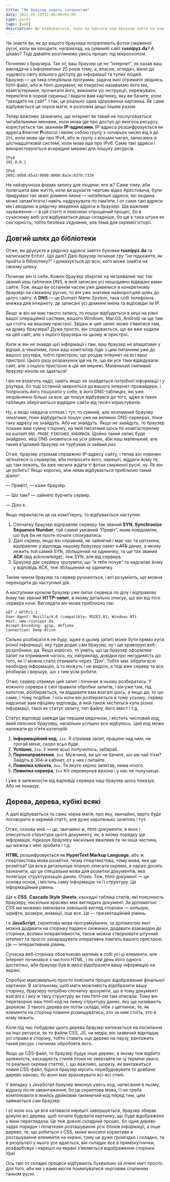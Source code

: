 ```yaml
---
title: "Як браузер ходить інтернетом"
date: 2022-05-29T12:00:00+03:00
type: posts
tags: [web]
description: Що відбувається, коли ви просите ваш браузер зайти на ваш улюблений сайт? Скільки кроків потрібно йому, аби дізнатися, куди саме потрібно сходити за сторінкою? Як сервер розуміє що ви від нього хочете? Відповіді на ці та інші запитання ви й дізнаєтесь у цій статті.
---
```


Чи знаєте ви, як до вашого браузера потрапляють фотки смаженої русні, коли ви заходите, наприклад, на (уявний) сайт **rusnipyz.da**? А цікаво? Тоді давайте розглянемо увесь процес під мікроскопом.

Почнемо з браузера. Так от, ваш браузер це не “інтернет”, як казав ваш викладача з інформатики 20 років тому, а, власне, оглядач, вікно до чудового світу вільного доступу до інформації та тупих людей. Браузер&nbsp;— це така спеціяльна програма, задача якої отримати звідкись html-файл, або ж html-документ, як секретно називаємо його ми, комп’ютерники, прочитати його, виконати усі інструкції, пережувати, перем’яти в чорній скриньці і видати вам картинку, яку ви бачите, коли “заходите на сайт”. І так, це реально одна здоровенна картинка. Як саме відбувається ця чорна магія, я розповім дещо іншим разом.

Тепер важливо зазначити, що інтернет як такий не послуговується читабельними іменами, коли мова іде про доступ до якогось ресурсу, користується так званими **IP-адресами**. IP-адреса розшифровується як адреса **I**nternet **P**rotocol і являє собою групу з чотирьох чисел від `0` до `255`, коли мова іде про IPv4, або ж групу з восьми чисел, записаних в шістнадцятковій системі, коли мова йде про IPv6. Саме такі адреси і використовуються всередині мережі для пошуку ресурсів.

```
IPv4
192.0.0.1

IPv6
2001:0db8:85a3:0000:0000:8a2e:0370:7334
```

Не найзручніша форма запису для людини, еге ж? Саме тому, аби полегшити вам життя, коли ви шукаєте чергове відео Арестовича, були придумані так звані доменні імена&nbsp;— читабельні адреси, які людина може запам’ятати і навіть надрукувати по пам’яти. І от саме такі адреси ми і вводимо в рядочку введення адреси в браузері. Ще важливе зауваження — в цій статті я пояснюю спрощений процес, бо в сучасному вебі усе відбувається дещо складніше, бо ще є така штука як сек’юрність, тобто безпека з’єднання, але тема для окремої історії.

## Довгий шлях до бібліотеки

Отже, ви друкуєте в рядочку адреси завітні буковки **rusnipyz.da** та натискаєте <kbd>Enter</kbd>. Що далі? Далі браузер починає гру “не підкажете, як пройти в бібліотеку?” і домахується до всіх, кого може знайти на своєму шляху.

Починає він із себе. Кожен браузер зберігає на нетривалий час так званий кеш таблички DNS, в якій записані усі нещодавно відвідані вами сайти. Тож, якщо ви останнім часом уже дивилися в конкретному браузері на смажену русню, то він уже знатиме найкоротший шлях до цього сайту. А **DNS**&nbsp;— це _Domain Name System_, така собі телефонна книжка для інтернету, де записані усі доменні імена та відповідні їм IP.

Якщо ж він не має такого запису, то пошук відбудеться в кеші на рівні вашої операційної системи, вашого Windows, MacOS, Android чи ще там що стоїть на вашому пристрої. Звідки ж цей запис може з’явитися там, на думку браузера? Дуже просто, він сподівається, що ви вже ходили на цей сайт, але з іншого браузера на цьому ж пристрої.

Коли ж він не знайде цієї інформації і там, ваш браузер не впадатиме у відчай, а чекатиме, поки ваш комп’ютер піде з цим питанням уже до вашого роутера, тобто пристрою, що роздає інтернет на всі ваші пристрої. Цього разу розрахунок іде на те, що ви усе таки відвідували сайт, але з іншого пристрою в цій же мережі. Маленький сміливий браузер ніколи не здається!

І він не втратить надії, навіть якщо не знайдеться потрібної інформації і у роутера, бо тоді останній звернеться до вашого інтернет-провайдера, і попросить його пошукати у себе, в його DNS-таблицях, які уже незрівнянно більші за все, де пошук відбувався до того, адже в таких таблицях зберігаються відвідані сайти від тисяч користувачів.

Ну, а якщо невдача спіткає і тут, то сумний, але незламний браузер чекатиме, поки відбудеться пошук уже на великих DNS-серверах, поки таку адресу не знайдуть. Або не знайдуть. Якщо не знайдуть, то браузер покаже вам сумну сторінку, на якій писатиме шось по комп’ютерному на кшталт `DNS_PROBE_FINISHED_NXDOMAIN`. Щойно такий запис буде знайдено, кеш DNS оновиться на усіх рівнях, аби наш маленький, але такий в’їдливий браузер не турбував їх зайвий раз.

Отже, браузер отримав справжню IP-адресу сайту, і тепер він повинен зв’язатися із сервером, аби попросити його, нарешті, віддати йому те, що там лежить, бо вже несила ждати ті фотки смаженої русні, ну. Як він це робить? Якщо коротко, між ними відбувається приблизно такий діалог:

— Превіт!,&nbsp;— каже браузер.

— Шо там?&nbsp;— зайнято бурчить сервер.

— Діло є.

Якщо перекласти це на комп’терну, то відбувається наступне:

1. Спочатку браузер відправляє серверу так званий **SYN**, **Synchronize Sequence Number**, той самий умовний “Превіт”, яким повідомляє, шо був би не проти почати спілкуватись.
2. Далі сервер, якщо він справний, не зайнятий і має час та натхення, відправляє у відповдь нашому браузеру пакет ~~з АТБ~~ даних, в якому лежить той самий SYN, збільшений на одиничку, та ще так званий **ACK** (від acknowledge), теж SYN, але від сервера.
3. Браузер дає серверу зрозуміти, що “я тебе почув” та надсилає йому у відповідь ACK, теж збільшений на одиничку.

Таким чином браузер та сервер ручкаються, і всі розуміють, що можна переходити до наступних дій.

А наступним кроком браузер уже питає сервера по ділу і відправляє йому так званий **HTTP-запит**, в якому детально описує, що він від того сервера хоче. Виглядати він може приблизно так:

```
GET / HTTP/1.1
User-Agent: Mozilla/4.0 (compatible; MSIE5.01; Windows NT)
Host: www.rusnipyz.da
Accept-Encoding: gzip, deflate
Connection: Keep-Alive
```

Сильно розбирати я не буду, адже в цьому запиті може бути прямо купа різної інформації, яку туди додає сам браузер, ну і ще криворукі веб-розробники, да. Якщо коротко, то уявіть, що це браузер оформлює запит на отримання чогось, ну, наприклад, довідки про несудимість до того, як її можна стало отримати через “Дію”. Тобто має зібрати всю необхідну інформацію, а то можуть і не видати, а тоді вже сервер то все розбирає і вирішує, шо з тим усім робити.

Отже, сервер отримує цей запит і починає в ньому розбиратись. У кожного сервера є свої правила обробки запитів, і він уже там, під капотом, розбирається, чи віддавати вам взагалі шось, а якщо да, то шо саме, і тому подібне. І ось коли він розбирається в тому усьому, сервер надсилає вам офіційну відповідь, в якій також міститься купа різної інформації, такої як статус запиту, тип файлу, його вміст і т.д.

Статус відповіді завжди іде першим рядочком, і містить числовий код, який пояснює браузеру, наскільки успішно все відбулось. Цей код може належати до п’яти категорій:

1.  **Інформаційний код**, `1хх`. Я отримав запит, працюю над ним, не трогай мене, скоро всьо буде.
2.  **Успішно**, `2хх`. У мене всьо получилось, забирай.
3.  **Перенаправлення**, `3хх`. Мужчина, ви шо не бачите, шо ми чай п’єм? Зайдіть в 304-й кабінет, от у них і питайте.
4.  **Помилка клієнта**, `4хх`. Ти якуто херню запитав, нема нічого.
5.  **Помилка сервера**, `5хх` Кіт перевернув вазона і у нас не получаєця.

І уже в залежности від відповіді сервера наш браузер шось показує. Або не показує.

## Дерева, дерева, кубікі всякі

А далі відбувається та сама чорна магія, про яку, звичайно, варто буде поговорити в окремій статті, але дуже коротенько зачеплю і тут.

Отже, основа web&nbsp;— це, звичайно ж, html-документи, в яких і описується структура цього документу, як, в якому порядку іде інформація, підказує браузеру наскільки важлива та чи інша частина, що можна з нею зробити і т.д.

**HTML** розшифровується як **HyperText Markup Language**, або ж гіпертекстова мова розмітки. Чому гіпертекстова, чому мова, яка ще розмітка? Це все я детальніше планую описати окремо, а наразі досить зазначити, що це спеціальна мова для розмітки документів, яка полегшує структуризацію даних. Отако. Тож, html-документ&nbsp;— це основа основ, і містить саму інформацію та її структуру. Це інформаційний рівень.

Ще є **CSS**, **Cascade Style Sheets**, каскадні таблиці стилів, які пояснюють браузеру, наскільки красиво має виглядати документ. За допомогою CSS ми можемо змінювати зовнішній вигляд сторінки&nbsp;— кольори, шрифти, розміри, анімації, оце все. Це&nbsp;— презентаційний рівень.

І є **JavaScript**, скриптова мова програмування, за допомогою якої можна додавати на сторінку падаючі сніжинки, додавати взаємодію до сторінки, всіляки інтерактивности, також можна створювати штучний інтелект та просто захаращувати оперативну пам’ять вашого пристрою. Це&nbsp;— інтерактивний рівень.

Сучасна веб-сторінка обов’язково матиме в собі усі ці елементи, але інтернет починався з чистого HTML, і по сей день його одного достатньо, аби браузер був в змозі відобразити вашу інформацію на екрані.

Спробую максимально просто пояснити процес відображення фінальної картинки. В загальному, щоб мати можливість відобразити вашу сторінку, браузеру потрібно спочатку зрозуміти, що в тому документі взагалі є і яку ж таку структуру ви тим html-ом там описали. Тому він перетворює ваш html-код на певну структуру даних, яку ще називають _деревом_. З такого дерева він потім складе, ніби з цеглинок, те, як елементи на сторінці повинні розміщуватись, хто за ким стоїть, хто в кому лежить.

Коли під час побудови цього дерева браузер натикається на посилання на інші ресурси, як то файли CSS, JS, чи медіа, він зазвичай відкладає усі справи в сторону, тобто ставить оце дерево на паузу, вантажить такий ресурс і починає обробляти його.

Якщо це CSS-файл, то браузер будує інше дерево, в якому теж відбито залежність, каскадність стилів (поки не звертайте не ці терміни уваги, то реально окрема стаття), і, що важливо, щоразу, як вантажиться новий CSS-файл, бідося браузер мусить перебудовувати то довбане дерево наново, бо воно має враховувати всі-всі стилі.

У випадку з JavaScript браузер виконує увесь код, написаний в ньому, відразу після завантаження, бо це скриптова мова, її не треба компілювати в якийсь двійковий таємничий код перед тим, цим займається сам браузер.

І от коли ось ця вся катавасія нарешті завершується, браузер збирає докупи всі дерева, щоб почати будувати картинку, що буде відображено у вікні переглядача. Це теж доволі складний процес, бо одне дерево задає порядок і початкове розташування усіх блоків інформації, а інше дерево, те, що робиться з CSS, може вносити корективи в розташування елементів на екрані, тому це дуже громіздко і складно, та в результаті у нього усе вдається, він складає все в прямокутнички, розфарбовує і нарешті на екрані з’являється відображення сторінки. Ура!

Ось такі от складні процеси відбувають буквально за лічені миті просто для того, аби ми з вами могли помилуватися черговим спаленим танком русні.
